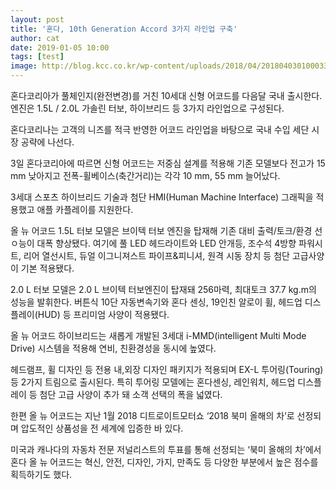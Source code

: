 ```yaml
---
layout: post
title: '혼다, 10th Generation Accord 3가지 라인업 구축'
author: cat
date: 2019-01-05 10:00
tags: [test]
image: http://blog.kcc.co.kr/wp-content/uploads/2018/04/2018040301000333900018801-658x336.jpg 
---
```

혼다코리아가 풀체인지(완전변경)를 거친 10세대 신형 어코드를 다음달 국내 출시한다. 엔진은 1.5L / 2.0L 가솔린 터보, 하이브리드 등 3가지 라인업으로  구성된다.

혼다코리나는 고객의 니즈를 적극 반영한 어코드 라인업을 바탕으로 국내 수입 세단 시장 공략에 나선다.

3일 혼다코리아에 따르면 신형 어코드는 저중심 설계를 적용해 기존 모델보다 전고가 15 mm 낮아지고 전폭-휠베이스(축간거리)는 각각 10 mm, 55 mm 늘어났다.

3세대 스포츠 하이브리드 기술과 첨단 HMI(Human Machine Interface) 그래픽을 적용했고 애플 카플레이를 지원한다.

올 뉴 어코드 1.5L  터보 모델은 브이텍 터보 엔진을 탑재해 기존 대비 출력/토크/환경 선ㅇ능이 대폭 향상됐다. 여기에 풀 LED 헤드라이트와 LED 안개등, 조수석 4방향 파워시트, 리어 열선시트, 듀얼 이그니져스트 파이프&피니셔, 원격 시동 장치 등 첨단 고급사양이 기본 적용됐다.

2.0 L 터보 모델은 2.0 L 브이텍 터보엔진이 탑재돼 256마력, 최대토크 37.7 kg.m의 성능을 발휘한다. 버튼식 10단 자동변속기와 혼다 센싱, 19인친 알로이 휠, 헤드업 디스플레이(HUD) 등 프리미엄 사양이 적용됐다.

올 뉴 어코드 하이브리드는 새롭게 개발된 3세대 i-MMD(intelligent Multi Mode Drive) 시스템을 적용해 연비, 친환경성을 동시에 높였다.

헤드램프, 휠 디자인 등 전용 내,외장 디자인 패키지가 적용되며 EX-L 투어링(Touring) 등 2가지 트림으로 출시된다. 특히 투어링 모델에는 혼다센싱, 레인워치, 헤드업 디스플레이 등 첨단 고급 사양이 추가 돼 소객 선택의 폭을 넓였다.

한편 올 뉴 어코드는 지난 1월 2018 디트로이트모터쇼 ‘2018 북미 올해의 차’로 선정되며 압도적인 상품성을 전 세계에 입증한 바 있다.

미국과 캐나다의 자동차 전문 저널리스트의 투표를 통해 선정되는 ‘북미 올해의 차’에서 혼다 올 뉴 어코드는 혁신, 안전, 디자인, 가지, 만족도 등 다양한 부분에서 높은 점수를 획득하기도 했다.
